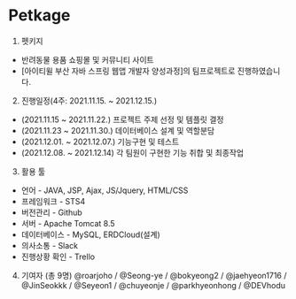 # Petkage

1. 펫키지
- 반려동물 용품 쇼핑몰 및 커뮤니티 사이트
- [아이티윌 부산 자바 스프링 웹앱 개발자 양성과정]의 팀프로젝트로 진행하였습니다.

2. 진행일정(4주: 2021.11.15. ~ 2021.12.15.)
- (2021.11.15 ~ 2021.11.22.) 프로젝트 주제 선정 및 템플릿 결정
- (2021.11.23 ~ 2021.11.30.) 데이터베이스 설계 및 역할분담
- (2021.12.01. ~ 2021.12.07.) 기능구현 및 테스트
- (2021.12.08. ~ 2021.12.14) 각 팀원이 구현한 기능 취합 및 최종작업

3. 활용 툴
- 언어 - JAVA, JSP, Ajax, JS/Jquery, HTML/CSS
- 프레임워크 - STS4
- 버전관리 - Github
- 서버 - Apache Tomcat 8.5
- 데이터베이스 - MySQL, ERDCloud(설계)
- 의사소통 - Slack
- 진행상황 확인 - Trello
 
4. 기여자 (총 9명)
@roarjoho / @Seong-ye / @bokyeong2 / @jaehyeon1716 / @JinSeokkk / 
@Seyeon1 / @chuyeonje / @parkhyeonhong / @DEVhodu
